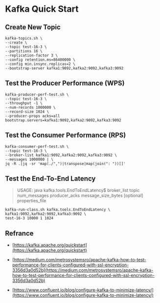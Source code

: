 # Kafka Quick Start

## Create New Topic
```
kafka-topics.sh \
--create \
--topic test-16-3 \
--partitions 16 \
--replication-factor 3 \
--config retention.ms=86400000 \
--config min.insync.replicas=2 \
--bootstrap-server kafka1:9092,kafka2:9092,kafka3:9092
```

## Test the Producer Performance (WPS)
```
kafka-producer-perf-test.sh \
--topic test-16-3 \
--throughput -1 \
--num-records 1000000 \
--record-size 1024 \
--producer-props acks=all bootstrap.servers=kafka1:9092,kafka2:9092,kafka3:9092
```

## Test the Consumer Performance (RPS)
```
kafka-consumer-perf-test.sh \
--topic test-16-3 \
--broker-list kafka1:9092,kafka2:9092,kafka3:9092 \
--messages 1000000 | \
jq -R .|jq -sr 'map(./",")|transpose|map(join(": "))[]'
```

## Test the End-To-End Latency
> USAGE: java kafka.tools.EndToEndLatency$ broker_list topic num_messages producer_acks message_size_bytes [optional] properties_file

```
kafka-run-class.sh kafka.tools.EndToEndLatency \
kafka1:9092,kafka2:9092,kafka3:9092 \
test-16-3 10000 1 1024
```

## Refrance
- [https://kafka.apache.org/quickstart](https://kafka.apache.org/quickstart)
- [https://medium.com/metrosystemsro/apache-kafka-how-to-test-performance-for-clients-configured-with-ssl-encryption-3356d3a0d52b](https://medium.com/metrosystemsro/apache-kafka-how-to-test-performance-for-clients-configured-with-ssl-encryption-3356d3a0d52b)

- [https://www.confluent.io/blog/configure-kafka-to-minimize-latency/](https://www.confluent.io/blog/configure-kafka-to-minimize-latency/)
